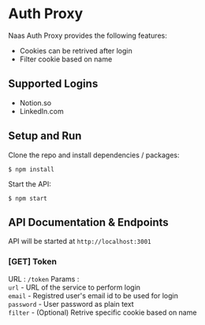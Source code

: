 # Auth Proxy

Naas Auth Proxy provides the following features:

* Cookies can be retrived after login
* Filter cookie based on name

## Supported Logins

* Notion.so
* LinkedIn.com

## Setup and Run

Clone the repo and install dependencies / packages:

`$ npm install`

Start the API:

`$ npm start`

## API Documentation & Endpoints

API will be started at `http://localhost:3001`

### [GET] Token
URL : `/token`
Params : <br>
`url` - URL of the service to perform login<br>
`email` - Registred user's email id to be used for login<br>
`password` - User password as plain text<br>
`filter` - (Optional) Retrive specific cookie based on name<br>
